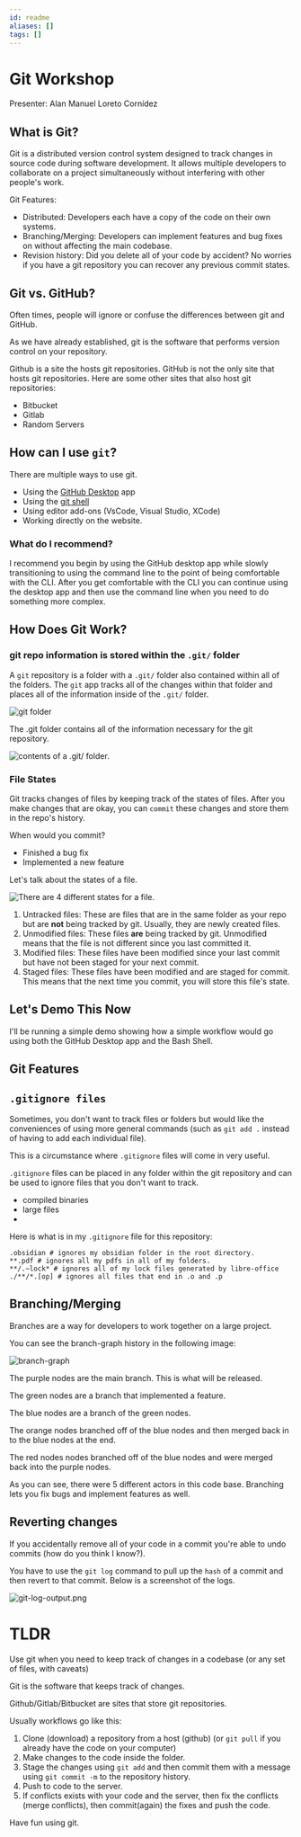 ```yaml
---
id: readme
aliases: []
tags: []
---
```


# Git Workshop

Presenter: Alan Manuel Loreto Cornídez

<!-- Tentative Presentation Date: February 19th, 5:00 PM -->

## What is Git?

Git is a distributed version control system designed to track changes in source
code during software development. It allows multiple developers to collaborate
on a project simultaneously without interfering with other people's work.

Git Features:

- Distributed: Developers each have a copy of the code on their own systems.
- Branching/Merging: Developers can implement features and bug fixes on without
  affecting the main codebase.
- Revision history: Did you delete all of your code by accident? No worries if
  you have a git repository you can recover any previous commit states.

## Git vs. GitHub?

Often times, people will ignore or confuse the differences between git and
GitHub.

As we have already established, git is the software that performs version
control on your repository.

Github is a site the hosts git repositories. GitHub is not the only site that
hosts git repositories. Here are some other sites that also host git
repositories:

- Bitbucket
- Gitlab
- Random Servers

## How can I use `git`?

There are multiple ways to use git.

- Using the [GitHub Desktop](https://desktop.github.com/) app
- Using the [git shell](https://git-scm.com/)
- Using editor add-ons (VsCode, Visual Studio, XCode)
- Working directly on the website.

### What do I recommend?

I recommend you begin by using the GitHub desktop app while slowly transitioning
to using the command line to the point of being comfortable with the CLI. After
you get comfortable with the CLI you can continue using the desktop app and then
use the command line when you need to do something more complex.

## How Does Git Work?

### git repo information is stored within the `.git/` folder

A `git` repository is a folder with a `.git/` folder also contained within all
of the folders. The `git` app tracks all of the changes within that folder and
places all of the information inside of the `.git/` folder.

![git folder](../assets/imgs/git-repo-contents.png)

The .git folder contains all of the information necessary for the git
repository.

![contents of a .git/ folder.](../assets/imgs/git-folder-contents.png)

### File States

Git tracks changes of files by keeping track of the states of files. After you
make changes that are okay, you can `commit` these changes and store them in the
repo's history.

When would you commit?

- Finished a bug fix
- Implemented a new feature

Let's talk about the states of a file.

![There are 4 different states for a file.](../assets/imgs/git-file-tracking.png)

1. Untracked files: These are files that are in the same folder as your repo but
   are **not** being tracked by git. Usually, they are newly created files.
2. Unmodified files: These files **are** being tracked by git. Unmodified means
   that the file is not different since you last committed it.
3. Modified files: These files have been modified since your last commit but
   have not been staged for your next commit.
4. Staged files: These files have been modified and are staged for commit. This
   means that the next time you commit, you will store this file's state.

## Let's Demo This Now

I'll be running a simple demo showing how a simple workflow would go using both
the GitHub Desktop app and the Bash Shell.

## Git Features

## `.gitignore files`

Sometimes, you don't want to track files or folders but would like the
conveniences of using more general commands (such as `git add .` instead of
having to add each individual file).

This is a circumstance where `.gitignore` files will come in very useful.

`.gitignore` files can be placed in any folder within the git repository and can
be used to ignore files that you don't want to track.

- compiled binaries
- large files
-

Here is what is in my `.gitignore` file for this repository:

```gitignore
.obsidian # ignores my obsidian folder in the root directory.
**.pdf # ignores all my pdfs in all of my folders.
**/.~lock* # ignores all of my lock files generated by libre-office
./**/*.[op] # ignores all files that end in .o and .p
```

## Branching/Merging

Branches are a way for developers to work together on a large project.

You can see the branch-graph history in the following image:

![branch-graph](../assets/imgs/git-branch-map.png)

The purple nodes are the main branch. This is what will be released.

The green nodes are a branch that implemented a feature.

The blue nodes are a branch of the green nodes.

The orange nodes branched off of the blue nodes and then merged back in to the
blue nodes at the end.

The red nodes nodes branched off of the blue nodes and were merged back into the
purple nodes.

As you can see, there were 5 different actors in this code base. Branching lets
you fix bugs and implement features as well.

## Reverting changes

If you accidentally remove all of your code in a commit you're able to undo
commits (how do you think I know?).

You have to use the `git log` command to pull up the `hash` of a commit and then
revert to that commit. Below is a screenshot of the logs.

![git-log-output.png](../assets/imgs/git-log-output.png)

# TLDR

Use git when you need to keep track of changes in a codebase (or any set of
files, with caveats)

Git is the software that keeps track of changes.

Github/Gitlab/Bitbucket are sites that store git repositories.

Usually workflows go like this:

1. Clone (download) a repository from a host (github) (or `git pull` if you
   already have the code on your computer)
2. Make changes to the code inside the folder.
3. Stage the changes using `git add` and then commit them with a message using
   `git commit -m` to the repository history.
4. Push to code to the server.
5. If conflicts exists with your code and the server, then fix the conflicts
   (merge conflicts), then commit(again) the fixes and push the code.

Have fun using git.

